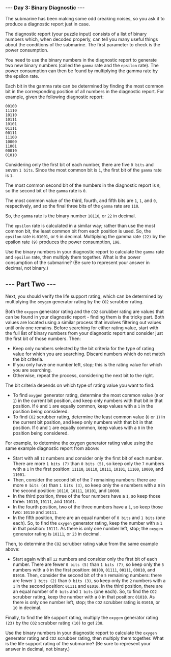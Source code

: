 ### --- Day 3: Binary Diagnostic ---

The submarine has been making some odd creaking noises, so you ask it to produce a diagnostic report just in case.

The diagnostic report (your puzzle input) consists of a list of binary numbers which, when decoded properly, can tell you many useful things about the conditions of the submarine. The first parameter to check is the power consumption.

You need to use the binary numbers in the diagnostic report to generate two new binary numbers (called the `gamma` rate and the `epsilon` rate). The power consumption can then be found by multiplying the gamma rate by the epsilon rate.

Each bit in the gamma rate can be determined by finding the most common bit in the corresponding position of all numbers in the diagnostic report. For example, given the following diagnostic report:
```
00100
11110
10110
10111
10101
01111
00111
11100
10000
11001
00010
01010
```
Considering only the first bit of each number, there are five `0 bits` and seven `1 bits`. Since the most common bit is `1`, the first bit of the `gamma` rate is `1`.

The most common second bit of the numbers in the diagnostic report is `0`, so the second bit of the `gamma` rate is `0`.

The most common value of the third, fourth, and fifth bits are `1`, `1`, and `0`, respectively, and so the final three bits of the `gamma` rate are `110`.

So, the `gamma` rate is the binary number `10110`, or `22` in decimal.

The `epsilon` rate is calculated in a similar way; rather than use the most common bit, the least common bit from each position is used. So, the `epsilon` rate is `01001`, or `9` in decimal. Multiplying the gamma rate `(22)` by the epsilon rate `(9)` produces the power consumption, `198`.

Use the binary numbers in your diagnostic report to calculate the `gamma` rate and `epsilon` rate, then multiply them together. What is the power consumption of the submarine? (Be sure to represent your answer in decimal, not binary.)

## --- Part Two ---

Next, you should verify the life support rating, which can be determined by multiplying the `oxygen` generator rating by the `CO2` scrubber rating.

Both the `oxygen` generator rating and the `CO2` scrubber rating are values that can be found in your diagnostic report - finding them is the tricky part. Both values are located using a similar process that involves filtering out values until only one remains. Before searching for either rating value, start with the full list of binary numbers from your diagnostic report and consider just the first bit of those numbers. Then:

- Keep only numbers selected by the bit criteria for the type of rating value for which you are searching. Discard numbers which do not match the bit criteria.
- If you only have one number left, stop; this is the rating value for which you are searching.
- Otherwise, repeat the process, considering the next bit to the right.

The bit criteria depends on which type of rating value you want to find:

- To find `oxygen` generator rating, determine the most common value (`0` or `1`) in the current bit position, and keep only numbers with that bit in that position. If `0` and `1` are equally common, keep values with a `1` in the position being considered.
- To find `CO2` scrubber rating, determine the least common value (`0` or `1`) in the current bit position, and keep only numbers with that bit in that position. If `0` and `1` are equally common, keep values with a `0` in the position being considered.

For example, to determine the oxygen generator rating value using the same example diagnostic report from above:

- Start with all `12` numbers and consider only the first bit of each number. There are more `1 bits (7)` than `0 bits (5)`, so keep only the `7` numbers with a `1` in the first position: `11110`, `10110`, `10111`, `10101`, `11100`, `10000`, and `11001`.
- Then, consider the second bit of the `7` remaining numbers: there are more `0 bits (4)` than `1 bits (3)`, so keep only the `4` numbers with a `0` in the second position: `10110`, `10111`, `10101`, and `10000`.
- In the third position, three of the four numbers have a `1`, so keep those three: `10110`, `10111`, and `10101`.
- In the fourth position, two of the three numbers have a `1`, so keep those two: `10110` and `10111`.
- In the fifth position, there are an equal number of `0 bits` and `1 bits` (one each). So, to find the `oxygen` generator rating, keep the number with a `1` in that position: `10111`.
    As there is only one number left, stop; the `oxygen` generator rating is `10111`, or `23` in decimal.

Then, to determine the `CO2` scrubber rating value from the same example above:

- Start again with all `12` numbers and consider only the first bit of each number. There are fewer `0 bits (5)` than `1 bits (7)`, so keep only the `5` numbers with a `0` in the first position: `00100`, `01111`, `00111`, `00010`, and `01010`.
    Then, consider the second bit of the `5` remaining numbers: there are fewer `1 bits (2)` than `0 bits (3)`, so keep only the `2` numbers with a `1` in the second position: `01111` and `01010`.
    In the third position, there are an equal number of `0 bits` and `1 bits` (one each). So, to find the `CO2` scrubber rating, keep the number with a `0` in that position: `01010`.
    As there is only one number left, stop; the `CO2` scrubber rating is `01010`, or `10` in decimal.

Finally, to find the life support rating, multiply the `oxygen` generator rating `(23)` by the `CO2` scrubber rating `(10)` to get `230`.

Use the binary numbers in your diagnostic report to calculate the `oxygen` generator rating and `CO2` scrubber rating, then multiply them together. What is the life support rating of the submarine? (Be sure to represent your answer in decimal, not binary.)

